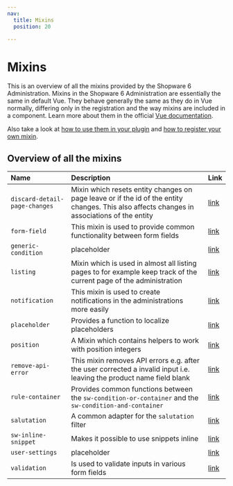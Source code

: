 ```yaml
---
nav:
  title: Mixins
  position: 20

---
```


# Mixins

This is an overview of all the mixins provided by the Shopware 6 Administration. Mixins in the Shopware 6 Administration are essentially the same in default Vue. They behave generally the same as they do in Vue normally, differing only in the registration and the way mixins are included in a component. Learn more about them in the official [Vue documentation](https://vuejs.org/v2/guide/mixins.html).

Also take a look at [how to use them in your plugin](../../../guides/plugins/plugins/administration/mixins-directives/using-mixins.md) and [how to register your own mixin](../../../guides/plugins/plugins/administration/mixins-directives/add-mixins.md).

## Overview of all the mixins

| Name | Description | Link |
| :--- | :--- | :--- |
| `discard-detail-page-changes` | Mixin which resets entity changes on page leave or if the id of the entity changes. This also affects changes in associations of the entity | [link](https://github.com/shopware/shopware/blob/v6.6.9.0/src/Administration/Resources/app/administration/src/app/mixin/discard-detail-page-changes.mixin.ts) |
| `form-field` | This mixin is used to provide common functionality between form fields | [link](https://github.com/shopware/shopware/blob/v6.6.9.0/src/Administration/Resources/app/administration/src/app/mixin/form-field.mixin.ts) |
| `generic-condition` | placeholder | [link](https://github.com/shopware/shopware/blob/v6.6.9.0/src/Administration/Resources/app/administration/src/app/mixin/generic-condition.mixin.ts) |
| `listing` | Mixin which is used in almost all listing pages to for example keep track of the current page of the administration | [link](https://github.com/shopware/shopware/blob/v6.6.9.0/src/Administration/Resources/app/administration/src/app/mixin/listing.mixin.ts) |
| `notification` | This mixin is used to create notifications in the administrations more easily | [link](https://github.com/shopware/shopware/blob/v6.6.9.0/src/Administration/Resources/app/administration/src/app/mixin/notification.mixin.ts) |
| `placeholder` | Provides a function to localize placeholders | [link](https://github.com/shopware/shopware/blob/v6.6.9.0/src/Administration/Resources/app/administration/src/app/mixin/placeholder.mixin.ts) |
| `position` | A Mixin which contains helpers to work with position integers | [link](https://github.com/shopware/shopware/blob/v6.6.9.0/src/Administration/Resources/app/administration/src/app/mixin/position.mixin.ts) |
| `remove-api-error` | This mixin removes API errors e.g. after the user corrected a invalid input i.e. leaving the product name field blank | [link](https://github.com/shopware/shopware/blob/v6.6.9.0/src/Administration/Resources/app/administration/src/app/mixin/remove-api-error.mixin.ts) |
| `rule-container` | Provides common functions between the `sw-condition-or-container` and the `sw-condition-and-container` | [link](https://github.com/shopware/shopware/blob/v6.6.9.0/src/Administration/Resources/app/administration/src/app/mixin/rule-container.mixin.ts) |
| `salutation` | A common adapter for the `salutation` filter | [link](https://github.com/shopware/shopware/blob/v6.6.9.0/src/Administration/Resources/app/administration/src/app/mixin/salutation.mixin.ts) |
| `sw-inline-snippet` | Makes it possible to use snippets inline | [link](https://github.com/shopware/shopware/blob/v6.6.9.0/src/Administration/Resources/app/administration/src/app/mixin/sw-inline-snippet.mixin.ts) |
| `user-settings` | placeholder | [link](https://github.com/shopware/shopware/blob/v6.6.9.0/src/Administration/Resources/app/administration/src/app/mixin/form-field.mixin.ts) |
| `validation` | Is used to validate inputs in various form fields | [link](https://github.com/shopware/shopware/blob/v6.6.9.0/src/Administration/Resources/app/administration/src/app/mixin/validation.mixin.ts) |
